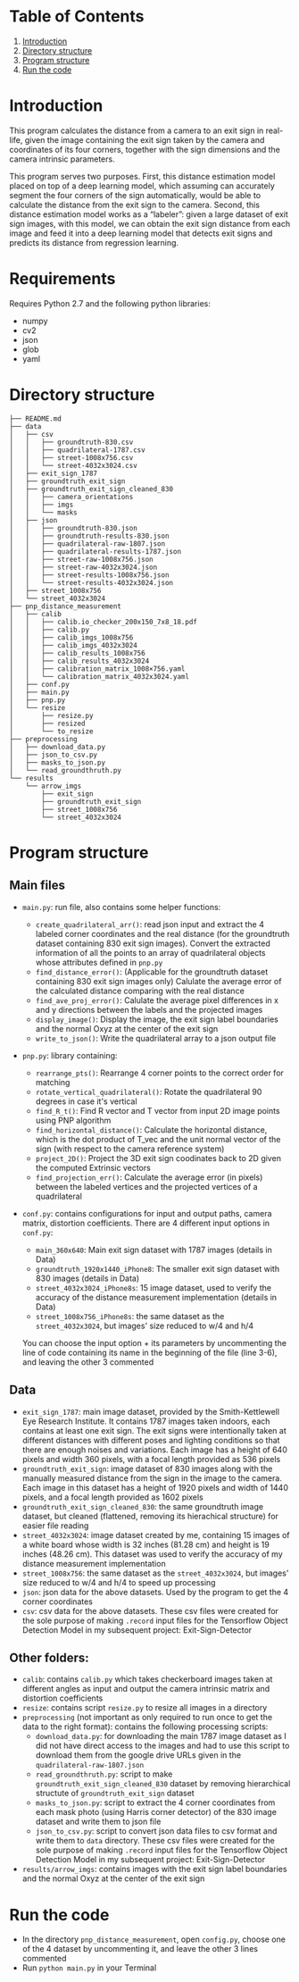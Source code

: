  # Table of Contents
1. [Introduction](README.md#introduction)
1. [Directory structure](README.md#directory-structure)
1. [Program structure](README.md#program-structure)
1. [Run the code](README.md#run-the-code)

# Introduction
This program calculates the distance from a camera to an exit sign in real-life, given the image containing the exit sign taken by the camera and coordinates of its four corners, together with the sign dimensions and the camera intrinsic parameters.

This program serves two purposes. First, this distance estimation model placed on top of a deep learning model, which assuming can accurately segment the four corners of the sign automatically, would be able to calculate the distance from the exit sign to the camera. Second, this distance estimation model works as a “labeler”: given a large dataset of exit sign images, with this model, we can obtain the exit sign distance from each image and feed it into a deep learning model that detects exit signs and predicts its distance from regression learning.

# Requirements
Requires Python 2.7 and the following python libraries:
* numpy
* cv2
* json
* glob
* yaml

# Directory structure
```
├── README.md
├── data
│   ├── csv
│   │   ├── groundtruth-830.csv
│   │   ├── quadrilateral-1787.csv
│   │   ├── street-1008x756.csv
│   │   └── street-4032x3024.csv
│   ├── exit_sign_1787
│   ├── groundtruth_exit_sign
│   ├── groundtruth_exit_sign_cleaned_830
│   │   ├── camera_orientations
│   │   ├── imgs
│   │   └── masks
│   ├── json
│   │   ├── groundtruth-830.json
│   │   ├── groundtruth-results-830.json
│   │   ├── quadrilateral-raw-1807.json
│   │   ├── quadrilateral-results-1787.json
│   │   ├── street-raw-1008x756.json
│   │   ├── street-raw-4032x3024.json
│   │   ├── street-results-1008x756.json
│   │   └── street-results-4032x3024.json
│   ├── street_1008x756
│   └── street_4032x3024
├── pnp_distance_measurement
│   ├── calib
│   │   ├── calib.io_checker_200x150_7x8_18.pdf
│   │   ├── calib.py
│   │   ├── calib_imgs_1008x756
│   │   ├── calib_imgs_4032x3024
│   │   ├── calib_results_1008x756
│   │   ├── calib_results_4032x3024
│   │   ├── calibration_matrix_1008×756.yaml
│   │   └── calibration_matrix_4032x3024.yaml
│   ├── conf.py
│   ├── main.py
│   ├── pnp.py
│   └── resize
│       ├── resize.py
│       ├── resized
│       └── to_resize
├── preprocessing
│   ├── download_data.py
│   ├── json_to_csv.py
│   ├── masks_to_json.py
│   └── read_groundthruth.py
└── results
    └── arrow_imgs
        ├── exit_sign
        ├── groundtruth_exit_sign
        ├── street_1008x756
        └── street_4032x3024
```

# Program structure
## Main files
* `main.py`: run file, also contains some helper functions:
    * `create_quadrilateral_arr()`: read json input and extract the 4 labeled corner coordinates and the real distance (for the groundtruth dataset containing 830 exit sign images). Convert the extracted information of all the points to an array of quadrilateral objects whose attributes defined in `pnp.py`
    * `find_distance_error()`: (Applicable for the groundtruth dataset containing 830 exit sign images only) Calulate the average error of the calculated distance comparing with the real distance
    * `find_ave_proj_error()`: Calulate the average pixel differences in x and y directions between the labels and the projected images
    * `display_image()`: Display the image, the exit sign label boundaries and the normal Oxyz at the center of the exit sign
    * `write_to_json()`: Write the quadrilateral array to a json output file

* `pnp.py`: library containing:
    * `rearrange_pts()`: Rearrange 4 corner points to the correct order for matching
    * `rotate_vertical_quadrilateral()`: Rotate the quadrilateral 90 degrees in case it's vertical
    * `find_R_t()`: Find R vector and T vector from input 2D image points using PNP algorithm
    * `find_horizontal_distance()`: Calculate the horizontal distance, which is the dot product of T_vec and the unit normal vector of the sign (with respect to the camera reference system)
    * `project_2D()`: Project the 3D exit sign coodinates back to 2D given the computed Extrinsic vectors
    * `find_projection_err()`: Calculate the average error (in pixels) between the labeled vertices and the projected vertices of a quadrilateral

* `conf.py`: contains configurations for input and output paths, camera matrix, distortion coefficients. There are 4 different input options in `conf.py`:
    * `main_360x640`: Main exit sign dataset with 1787 images (details in Data)
    * `groundtruth_1920x1440_iPhone8`: The smaller exit sign dataset with 830 images (details in Data)
    * `street_4032x3024_iPhone8s`: 15 image dataset, used to verify the accuracy of the distance measurement implementation (details in Data)
    * `street_1008x756_iPhone8s`: the same dataset as the `street_4032x3024`, but images' size reduced to w/4 and h/4

  You can choose the input option + its parameters by uncommenting the line of code containing its name in the beginning of the file (line 3-6), and leaving the other 3 commented

## Data
* `exit_sign_1787`: main image dataset, provided by the Smith-Kettlewell Eye Research Institute. It contains 1787 images taken indoors, each contains at least one exit sign. The exit signs were intentionally taken at different distances with different poses and lighting conditions so that there are enough noises and variations. Each image has a height of 640 pixels and width 360 pixels, with a focal length provided as 536 pixels
* `groundtruth_exit_sign`: image dataset of 830 images along with the manually measured distance from the sign in the image to the camera. Each image in this dataset has a height of 1920 pixels and width of 1440 pixels, and a focal length provided as 1602 pixels
* `groundtruth_exit_sign_cleaned_830`: the same groundtruth image dataset, but cleaned (flattened, removing its hierachical structure) for easier file reading
* `street_4032x3024`: image dataset created by me, containing 15 images of a white board whose width is 32 inches (81.28 cm) and height is 19 inches (48.26 cm). This dataset was used to verify the accuracy of my distance measurement implementation
* `street_1008x756`: the same dataset as the `street_4032x3024`, but images' size reduced to w/4 and h/4 to speed up processing
* `json`: json data for the above datasets. Used by the program to get the 4 corner coordinates
* `csv`: csv data for the above datasets. These csv files were created for the sole purpose of making `.record` input files for the Tensorflow Object Detection Model in my subsequent project: Exit-Sign-Detector

## Other folders:
* `calib`: contains `calib.py` which takes checkerboard images taken at different angles as input and output the camera intrinsic matrix and distortion coefficients
* `resize`: contains script `resize.py` to resize all images in a directory
* `preprocessing` (not important as only required to run once to get the data to the right format): contains the following processing scripts:
    * `download_data.py`: for downloading the main 1787 image dataset as I did not have direct access to the images and had to use this script to download them from the google drive URLs given in the `quadrilateral-raw-1807.json`
    * `read_groundthruth.py`: script to make `groundtruth_exit_sign_cleaned_830` dataset by removing hierarchical structute of `groundtruth_exit_sign` dataset
    * `masks_to_json.py`: script to extract the 4 corner coordinates from each mask photo (using Harris corner detector) of the 830 image dataset and write them to json file
    * `json_to_csv.py`: script to convert json data files to csv format and write them to `data` directory. These csv files were created for the sole purpose of making `.record` input files for the Tensorflow Object Detection Model in my subsequent project: Exit-Sign-Detector
* `results/arrow_imgs`: contains images with the exit sign label boundaries and the normal Oxyz at the center of the exit sign

# Run the code
* In the directory `pnp_distance_measurement`, open `config.py`, choose one of the 4 dataset by uncommenting it, and leave the other 3 lines commented
* Run `python main.py` in your Terminal


